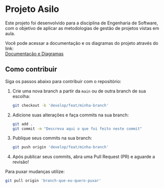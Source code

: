 # Projeto Asilo

Este projeto foi desenvolvido para a disciplina de Engenharia de Software, com o objetivo de aplicar as metodologias de gestão de projetos vistas em aula.

Você pode acessar a documentação e os diagramas do projeto através do link:  
[Documentação e Diagramas](https://drive.google.com/drive/u/1/folders/10GEy70rhwOYn1L52oUHOjKH4F_B36X5E)

## Como contribuir

Siga os passos abaixo para contribuir com o repositório:

1. Crie uma nova branch a partir da `main` ou de outra branch de sua escolha:
   ```bash
   git checkout -b 'develop/feat/minha-branch'
2. Adicione suas alterações e faça commits na sua branch:
   ```bash
   git add .
   git commit -m "Descreva aqui o que foi feito neste commit"
3. Publique seus commits na sua branch:
   ```bash
   git push origin 'develop/feat/minha-branch'
4. Após publicar seus commits, abra uma Pull Request (PR) e aguarde a revisão!

Para puxar mudanças utilize:
   ```bash
   git pull origin 'branch-que-eu-quero-puxar'
